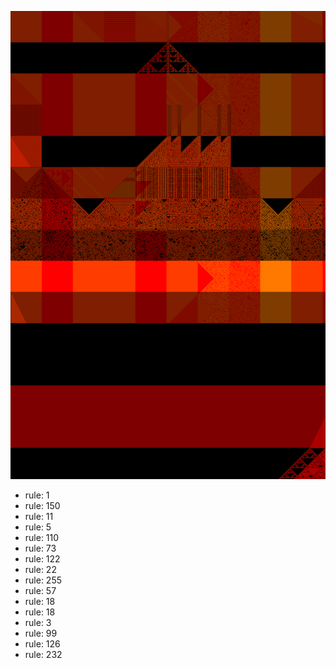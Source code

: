 ![photo](./output.png) 
 * rule: 1
* rule: 150
* rule: 11
* rule: 5
* rule: 110
* rule: 73
* rule: 122
* rule: 22
* rule: 255
* rule: 57
* rule: 18
* rule: 18
* rule: 3
* rule: 99
* rule: 126
* rule: 232
